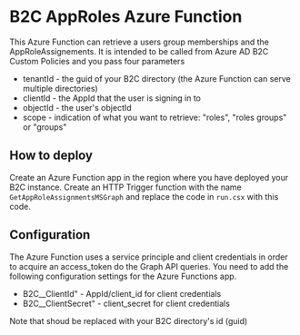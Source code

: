# B2C AppRoles Azure Function

This Azure Function can retrieve a users group memberships and the AppRoleAssignements. It is intended to be called from Azure AD B2C Custom Policies and you pass four parameters

- tenantId - the guid of your B2C directory (the Azure Function can serve multiple directories)
- clientId - the AppId that the user is signing in to
- objectId - the user's objectId
- scope - indication of what you want to retrieve: "roles", "roles groups" or "groups"

## How to deploy

Create an Azure Function app in the region where you have deployed your B2C instance. Create an HTTP Trigger function with the name `GetAppRoleAssignmentsMSGraph` and replace the code in `run.csx` with this code.

## Configuration

The Azure Function uses a service principle and client credentials in order to acquire an access_token do the Graph API queries.
You need to add the following configuration settings for the Azure Functions app.


- B2C_<TenantId>_ClientId" - AppId/client_id for client credentials
- B2C_<TenantId>_ClientSecret" - client_secret for client credentials

Note that <TenantId> shoud be replaced with your B2C directory's id (guid)
